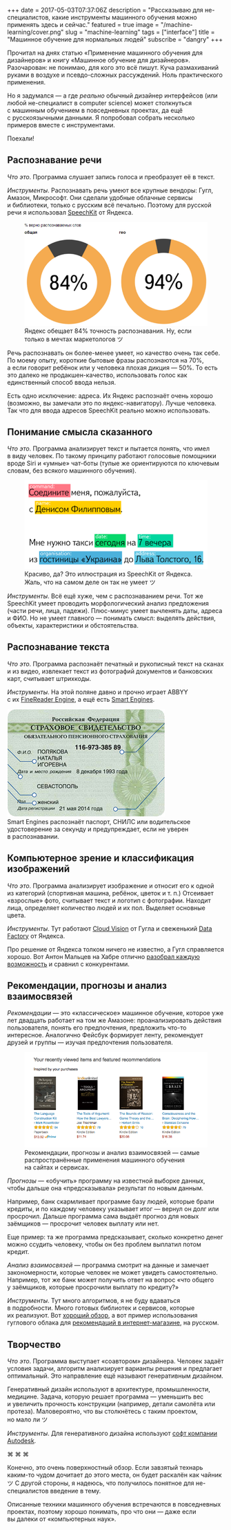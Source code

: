+++
date = 2017-05-03T07:37:06Z
description = "Рассказываю для не-специалистов, какие инструменты машинного обучения можно применять здесь и сейчас."
featured = true
image = "/machine-learning/cover.png"
slug = "machine-learning"
tags = ["interface"]
title = "Машинное обучение для нормальных людей"
subscribe = "dangry"
+++

Прочитал на днях статью «Применение машинного обучения для дизайнеров» и книгу «Машинное обучение для дизайнеров». Разочарован: не понимаю, для кого это всё пишут. Куча размахиваний руками в воздухе и псевдо-сложных рассуждений. Ноль практического применения.

Но я задумался — а где *реально* обычный дизайнер интерфейсов (или любой не-специалист в computer science) может столкнуться с машинным обучением в повседневных проектах, да ещё с русскоязычными данными. Я попробовал собрать несколько примеров вместе с инструментами.

Поехали!

## Распознавание речи

*Что это*. Программа слушает запись голоса и преобразует её в текст.

*Инструменты*. Распознавать речь умеют все крупные вендоры: Гугл, Амазон, Микрософт. Они сделали удобные облачные сервисы и библиотеки, только с русским всё печально. Поэтому для русской речи я использовал [SpeechKit](https://tech.yandex.ru/speechkit/) от Яндекса.

<div class="row">
<div class="col-xs-12 col-sm-10 col-md-8">
<figure>
  <img alt="Распознавание речи" src="ml-speech-recognition.png">
  <figcaption>Яндекс обещает 84% точность распознавания. Ну, если только в мечтах маркетологов ツ</figcaption>
</figure>
</div>
</div>

Речь распознавать он более-менее умеет, но качество очень так себе. По моему опыту, короткие бытовые фразы распознаются на 70%, а если говорит ребёнок или у человека плохая дикция — 50%. То есть это далеко не продакшен-качество, использовать голос как единственный способ ввода нельзя.

Есть одно исключение: адреса. Их Яндекс распознаёт очень хорошо (возможно, вы замечали это по яндекс-навигатору). Лучше человека. Так что для ввода адресов SpeechKit реально можно использовать.

## Понимание смысла сказанного

*Что это*. Программа анализирует текст и пытается понять, что имел в виду человек. По такому принципу работают голосовые помощники вроде Siri и «умные» чат-боты (тупые же ориентируются по ключевым словам, без всякого машинного обучения).

<figure>
  <img class="img-bordered" alt="Понимание смысла сказанного" src="ml-text-meaning.png">
  <figcaption>Красиво, да? Это иллюстрация из SpeechKit от Яндекса. Жаль, что на самом деле он так не умеет ツ</figcaption>
</figure>

*Инструменты*. Всё ещё хуже, чем с распознаванием речи. Тот же SpeechKit умеет проводить морфологический анализ предложения (части речи, лица, падежи). Плюс-минус умеет вычленять даты, адреса и ФИО. Но не умеет главного — понимать смысл: выделять действия, объекты, характеристики и обстоятельства.

## Распознавание текста

*Что это*. Программа распознаёт печатный и рукописный текст на сканах и из видео, извлекает текст из фотографий документов и банковских карт, считывает штрихкоды.

*Инструменты*. На этой поляне давно и прочно играет ABBYY с их [FineReader Engine](https://www.abbyy.com/ru-ru/ocr-sdk/), а ещё есть [Smart Engines](http://smartengines.ru/).

<div class="row">
<div class="col-xs-12 col-sm-6">
<img alt="Распознавание текста" src="ml-snils.jpg">
</div>
<div class="col-xs-12 col-sm-6">
<div class="figcaption">Smart Engines распознаёт паспорт, СНИЛС или водительское удостоверение за секунду и предупреждает, если не уверен в распознавании.</div>
</div>
</div>

## Компьютерное зрение и классификация изображений

*Что это*. Программа анализирует изображение и относит его к одной из категорий (спортивная машина, ребёнок, цветок и т. п.) Отсеивает «взрослые» фото, считывает текст и логотип с фотографии. Находит лица, определяет количество людей и их пол. Выделяет основные цвета.

*Инструменты*. Тут работают [Cloud Vision](https://cloud.google.com/vision/) от Гугла и свеженький [Data Factory](https://imagemoderation.yandexdatafactory.com/) от Яндекса.

Про решение от Яндекса толком ничего не известно, а Гугл справляется хорошо. Вот Антон Мальцев на Хабре отлично [разобрал каждую возможность](https://habrahabr.ru/post/312714/) и сравнил с конкурентами.

## Рекомендации, прогнозы и анализ взаимосвязей

*Рекомендации* — это «классическое» машинное обучение, которое уже лет двадцать работает на том же Амазоне: проанализировать действия пользователя, понять его предпочтения, предложить что-то интересное. Аналогично Фейсбук формирует ленту, рекомендует друзей и группы — изучая предпочтения пользователя.

<figure>
  <img class="img-bordered" alt="Рекомендации, прогнозы и анализ взаимосвязей" src="ml-amazon.png">
  <figcaption>Рекомендации, прогнозы и анализ взаимосвязей — самые распространённые применения машинного обучения на сайтах и сервисах.</figcaption>
</figure>

*Прогнозы* — «обучить» программу на известной выборке данных, чтобы дальше она «предсказывала» результат по новым данным.

Например, банк скармливает программе базу людей, которые брали кредиты, и по каждому человеку указывает итог — вернул он долг или просрочил. Дальше программа сама выдаёт прогноз для новых заёмщиков — просрочит человек выплату или нет.

Еще пример: та же программа предсказывает, сколько конкретно денег можно ссудить человеку, чтобы он без проблем выплатил потом кредит.

*Анализ взаимосвязей* — программа смотрит на данные и замечает закономерности, которые человек не может увидеть самостоятельно. Например, тот же банк может получить ответ на вопрос «что общего у заёмщиков, которые просрочили выплату по кредиту?»

*Инструменты*. Тут много алгоритмов, я не буду вдаваться в подробности. Много готовых библиотек и сервисов, которые их реализуют. Вот [хороший обзор](https://jaxenter.com/machine-learning-frameworks-list-131500.html), а вот пример использования гуглового облака для [рекомендаций в интернет-магазине](https://habrahabr.ru/company/softline/blog/319704/), на русском.

## Творчество

*Что это*. Программа выступает «соавтором» дизайнера. Человек задаёт условия задачи, алгоритм анализирует варианты решения и предлагает оптимальный. Это направление ещё называют генеративным дизайном.

Генеративный дизайн используют в архитектуре, промышленности, медицине. Задача, которую решает программа — уменьшить вес и увеличить прочность конструкции (например, детали самолёта или протеза). Маловероятно, что вы столкнётесь с таким проектом, но мало ли ツ

*Инструменты*. Для генеративного дизайна используют [софт компании Autodesk](http://www.autodesk.com/solutions/generative-design).

<p class="align-center">⌘ ⌘ ⌘</p>

Конечно, это очень поверхностный обзор. Если завзятый технарь каким-то чудом дочитает до этого места, он будет раскалён как чайник ツ С другой стороны, я надеюсь, что получилось понятное для не-специалистов введение в тему.

Описанные техники машинного обучения встречаются в повседневных проектах, поэтому хорошо понимать, про что они — даже если вы далеки от «компьютерных наук».
